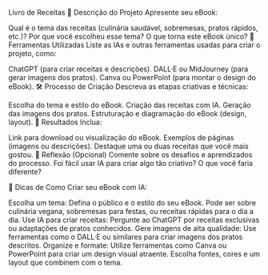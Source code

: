  Livro de Receitas
📒 Descrição do Projeto
Apresente seu eBook:

Qual é o tema das receitas (culinária saudável, sobremesas, pratos rápidos, etc.)?
Por que você escolheu esse tema?
O que torna este eBook único?
🤖 Ferramentas Utilizadas
Liste as IAs e outras ferramentas usadas para criar o projeto, como:

ChatGPT (para criar receitas e descrições).
DALL·E ou MidJourney (para gerar imagens dos pratos).
Canva ou PowerPoint (para montar o design do eBook).
🛠 Processo de Criação
Descreva as etapas criativas e técnicas:

Escolha do tema e estilo do eBook.
Criação das receitas com IA.
Geração das imagens dos pratos.
Estruturação e diagramação do eBook (design, layout).
🚀 Resultados
Inclua:

Link para download ou visualização do eBook.
Exemplos de páginas (imagens ou descrições).
Destaque uma ou duas receitas que você mais gostou.
💭 Reflexão (Opcional)
Comente sobre os desafios e aprendizados do processo. Foi fácil usar IA para criar algo tão criativo? O que você faria diferente?

🌟 Dicas de Como Criar seu eBook com IA:

Escolha um tema: Defina o público e o estilo do seu eBook. Pode ser sobre culinária vegana, sobremesas para festas, ou receitas rápidas para o dia a dia.
Use IA para criar receitas: Pergunte ao ChatGPT por receitas exclusivas ou adaptações de pratos conhecidos.
Gere imagens de alta qualidade: Use ferramentas como o DALL·E ou similares para criar imagens dos pratos descritos.
Organize e formate: Utilize ferramentas como Canva ou PowerPoint para criar um design visual atraente. Escolha fontes, cores e um layout que combinem com o tema.
